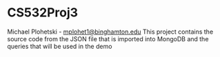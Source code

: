 # CS532Proj3
Michael Plohetski - mplohet1@binghamton.edu
This project contains the source code from the JSON file that is imported into MongoDB and the queries that will be used in the demo
